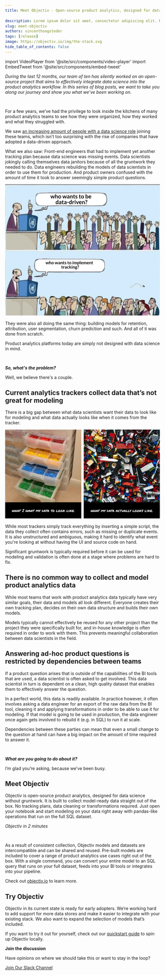 ```yaml
---
title: Meet Objectiv - Open-source product analytics, designed for data science without gruntwork

description: Lorem ipsum dolor sit amet, consectetur adipiscing elit. Nullam faucibus sit amet dolor sed semper. Nunc faucibus tristique sapien, eu pharetra ligula pulvinar et. Aliquam ullamcorper lacus enim, in vulputate elit rutrum ut. Mauris iaculis varius erat, nec dapibus turpis lobortis eget. Cras vitae magna vitae erat volutpat tincidunt. Vestibulum eu magna eget lacus commodo eleifend sed ut lorem. Nam dapibus eros neque, non vulputate sem sodales placerat.
slug: meet-objectiv
authors: vincenthoogsteder
tags: [release]
image: https://objectiv.io/img/the-stack.svg
hide_table_of_contents: false
---
```


import VideoPlayer from '@site/src/components/video-player'
import EmbedTweet from '@site/src/components/embed-tweet'


*During the last 12 months, our team of ten has silently worked on an open-source project that aims to effectively integrate data science into the product analytics workflow. In this series of blog posts, we want to take you along our journey and show you what we’ve been working on.*

<!--truncate-->

<br />

For a few years, we’ve had the privilege to look inside the kitchens of many product analytics teams to see how they were organized, how they worked and what they struggled with.

We saw [an increasing amount of people with a data science role](https://www.zdnet.com/article/employers-are-desperate-for-data-scientists-as-demand-booms/) joining these teams, which isn’t too surprising with the rise of companies that have adopted a data-driven approach.

What we also saw: Front-end engineers that had to implement yet another tracking plan because data science was missing events. Data scientists jokingly calling themselves data janitors because of all the gruntwork they needed to do. Data engineers rebuilding the models of data scientists in order to use them for production. And product owners confused with the amount of time it took to answer seemingly simple product questions.

![Who wants to implement tracking](../static/img/blog/implement-tracking.jpg)

They were also all doing the same thing: building models for retention, attribution, user segmentation, churn prediction and such. And all of it was done from scratch.

Product analytics platforms today are simply not designed with data science in mind.

<br />

***So, what's the problem?*** 

Well, we believe there's a couple.

## Current analytics trackers collect data that’s not great for modeling

There is a big gap between what data scientists want their data to look like for modeling and what data actually looks like when it comes from the tracker. 

![What I want from my data](../static/img/blog/expectations-reality.jpg)

While most trackers simply track everything by inserting a simple script, the data they collect often contains errors, such as missing or duplicate events. It is also unstructured and ambiguous, making it hard to identify what event you're looking at without having the UI and source code on hand. 

Significant gruntwork is typically required before it can be used for modeling and validation is often done at a stage where problems are hard to fix.

## There is no common way to collect and model product analytics data

While most teams that work with product analytics data typically have very similar goals, their data and models all look different. Everyone creates their own tracking plan, decides on their own data structure and builds their own models. 

Models typically cannot effectively be reused for any other project than the project they were specifically built for, and in-house knowledge is often required in order to work with them. This prevents meaningful collaboration between data scientists in the field.

## Answering ad-hoc product questions is restricted by dependencies between teams

If a product question arises that is outside of the capabilities of the BI tools that are used, a data scientist is often asked to get involved. This data scientist in turn is dependent on a clean, high quality dataset that enables them to effectively answer the question. 

In a perfect world, this data is readily available. In practice however, it often involves asking a data engineer for an export of the raw data from the BI tool, cleaning it and applying transformations in order to be able to use it for modeling. If that model is going to be used in production, the data engineer once again gets involved to rebuild it (e.g. in SQL) to run it at scale.

Dependencies between these parties can mean that even a small change to the question at hand can have a big impact on the amount of time required to answer it.

<EmbedTweet id="1252291581320757249" />

<br />

***What are you going to do about it?*** 

I’m glad you’re asking, because we’ve been busy.

## Meet Objectiv 

Objectiv is open-source product analytics, designed for data science without gruntwork. It is built to collect model-ready data straight out of the box. No tracking plans, data cleaning or transformations required. Just open your notebook and start modeling on your data right away with pandas-like operations that run on the full SQL dataset. 

<VideoPlayer url='https://vimeo.com/670857141' />

*Objectiv in 2 minutes* 

<br />

As a result of consistent collection, Objectiv models and datasets are intercompatible and can be shared and reused. Pre-built models are included to cover a range of product analytics use cases right out of the box. With a single command, you can convert your entire model to an SQL query that runs on your full dataset, feeds into your BI tools or integrates into your pipeline. 

Check out [objectiv.io](https://www.objectiv.io) to learn more.

## Try Objectiv

Objectiv in its current state is ready for early adopters. We’re working hard to add support for more data stores and make it easier to integrate with your existing stack. We also want to expand the selection of models that’s included.

If you want to try it out for yourself, check out our [quickstart guide](https://www.objectiv.io/docs/quickstart-guide) to spin up Objectiv locally.

**Join the discussion**

Have opinions on where we should take this or want to stay in the loop? 

[Join Our Slack Channel](https://join.slack.com/t/objectiv-io/shared_invite/zt-u6xma89w-DLDvOB7pQer5QUs5B_~5pg)
